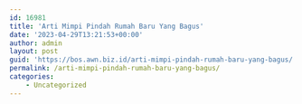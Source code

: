 ```yaml
---
id: 16981
title: 'Arti Mimpi Pindah Rumah Baru Yang Bagus'
date: '2023-04-29T13:21:53+00:00'
author: admin
layout: post
guid: 'https://bos.awn.biz.id/arti-mimpi-pindah-rumah-baru-yang-bagus/'
permalink: /arti-mimpi-pindah-rumah-baru-yang-bagus/
categories:
    - Uncategorized
---
```


